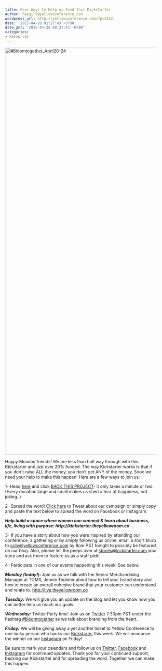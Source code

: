 ```yaml
---
title: Four Ways to Help us Fund this Kickstarter
author: heygirl@yellowconference.com
wordpress_url: http://yellowconference.com/?p=2822
date: '2015-04-20 01:27:43 -0700'
date_gmt: '2015-04-20 08:27:43 -0700'
categories:
- Resources
---
```

<p><a href="http://yellowconference.com/wp-content/uploads/2015/04/Bloomtogether_April20-24.jpg"><img class=" size-full wp-image-2823 alignleft" src="http://yellowconference.com/wp-content/uploads/2015/04/Bloomtogether_April20-24.jpg" alt="#Bloomtogether_April20-24" width="700" height="1344" /></a></p>
<p>Happy Monday friends! We are less than half way through with this Kickstarter and just over 20% funded. The way Kickstarter works is that if you don't raise ALL the money, you don't get ANY of the money. Sooo we need your help to make this happen! Here are a few ways to join us:</p>
<p>1- Head <a href="https://www.kickstarter.com/projects/1439745204/the-yellow-room-a-digital-hub-for-creative-world-c" target="_blank">here</a> and click <a href="https://www.kickstarter.com/projects/1439745204/the-yellow-room-a-digital-hub-for-creative-world-c" target="_blank">BACK THIS PROJECT</a>- it only takes a minute or two. (Every donation large and small makes us shed a tear of happiness, not joking..)</p>
<p>2- Spread the word! <a href="https://twitter.com/intent/tweet?text=help+build+a+space+where+women+can+connect+%26+learn+about+business%2C+life%2C+living+with+purpose%3A+http%3A%2F%2Fbit.ly%2F1c4SkXu+&amp;source=clicktotweet&amp;related=clicktotweet" target="_blank">Click here</a> to Tweet about our campaign or simply copy and paste the text below to spread the word on Facebook or Instagram:</p>
<p><em><strong>Help build a space where women can connect &amp; learn about business, life, living with purpose: http://kickstarter.theyellowroom.co</strong></em></p>
<p>3- If you have a story about how you were inspired by&nbsp;attending our conference, a gathering or by simply following us online, email a short blurb to <a href="mailto:sally@yellowconference.com" target="_blank">sally@yellowconference.com</a> by 8pm PST tonight to possibly be featured on our blog. Also,&nbsp;please tell the peeps over at&nbsp;<a href="mailto:stories@kickstarter.com" target="_blank">stories@kickstarter.com</a>&nbsp;your story and ask them to feature us as a staff pick!</p>
<p>4- Participate in one of our events happening this week! See below.</p>
<p><em><strong>Monday (today!):&nbsp;</strong></em>Join us as we talk with the Senior Merchandising Manager at TOMS, Jennie Teubner about how to tell your brand story and how to create an overall cohesive brand that your customer can understand and relate to.&nbsp;<a href="http://live.theyellowroom.co/">http://live.theyellowroom.co</a></p>
<p><em><strong>Tuesday:</strong> </em>We will give you an update on the blog and let you know how you can better help us reach our goals.</p>
<p><em><strong>Wednesday:</strong></em> Twitter Party time! Join us on <a href="https://twitter.com/yellowconf" target="_blank">Twitter</a>&nbsp;7:30pm PST under the hashtag <a href="https://twitter.com/hashtag/bloomtogether?src=hash" target="_blank">#bloomtogether</a> as we talk about branding from the heart.</p>
<p><em><strong>Friday:</strong>&nbsp;</em>We will be giving away a yet another ticket to Yellow Conference&nbsp;to one lucky person who backs our <a href="https://www.kickstarter.com/projects/1439745204/the-yellow-room-a-digital-hub-for-creative-world-c" target="_blank">Kickstarter</a> this week. We will announce the winner on our <a href="https://instagram.com/yellowconference/" target="_blank">Instagram</a> on Friday!</p>
<p>Be sure to mark your calendars and follow us on <a href="https://twitter.com/yellowconf" target="_blank">Twitter</a>, <a href="https://www.facebook.com/pages/The-Yellow-Conference/1393841977549340" target="_blank">Facebook</a> and <a href="https://instagram.com/yellowconference/" target="_blank">Instagram</a> for continued updates.&nbsp;Thank you for your continued support, backing our Kickstarter and for spreading the word. Together we can make this happen.</p>
<div id="ga_dash_statsdata"></div></p>
<div id="ga_dash_sdata"></div></p>
<div></div></p>
